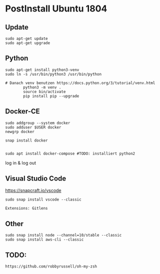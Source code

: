 # PostInstall Ubuntu 1804

## Update
    sudo apt-get update
    sudo apt-get upgrade

## Python

    sudo apt-get install python3-venv 
    sudo ln -s /usr/bin/python3 /usr/bin/python
 
    # Danach venv benutzen https://docs.python.org/3/tutorial/venv.html
            python3 -m venv .
            source bin/activate
            pip install pip --upgrade

## Docker-CE

    sudo addgroup --system docker
    sudo adduser $USER docker
    newgrp docker
    
    snap install docker
    

    sudo apt install docker-compose #TODO: installiert python2 


log in & log out

## Visual Studio Code

https://snapcraft.io/vscode
    
    sudo snap install vscode --classic
    
    Extensions: Gitlens 
## Other

    sudo snap install node --channel=10/stable --classic
    sudo snap install aws-cli --classic
    
## TODO:
    https://github.com/robbyrussell/oh-my-zsh
